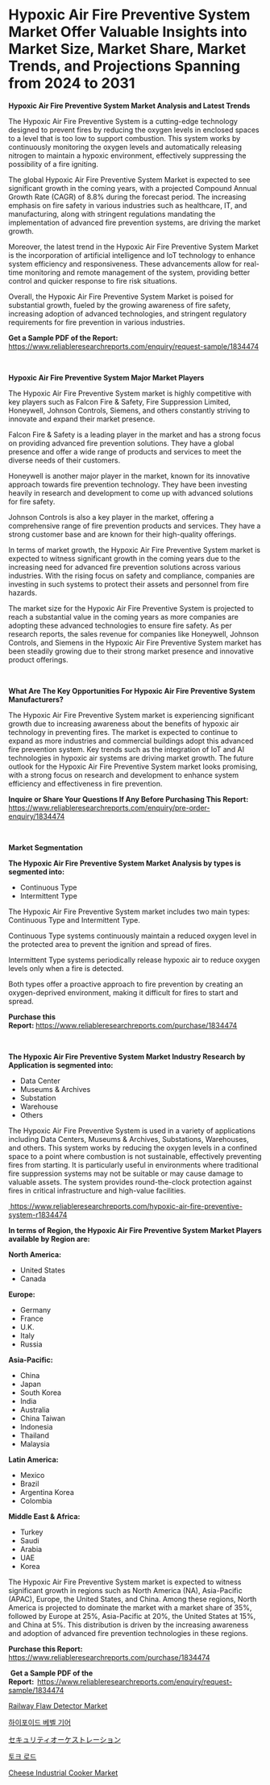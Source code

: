 <p><h1>Hypoxic Air Fire Preventive System Market Offer Valuable Insights into Market Size, Market Share, Market Trends, and Projections Spanning from 2024 to 2031</h1></p><p><strong>Hypoxic Air Fire Preventive System Market Analysis and Latest Trends</strong></p>
<p><p>The Hypoxic Air Fire Preventive System is a cutting-edge technology designed to prevent fires by reducing the oxygen levels in enclosed spaces to a level that is too low to support combustion. This system works by continuously monitoring the oxygen levels and automatically releasing nitrogen to maintain a hypoxic environment, effectively suppressing the possibility of a fire igniting.</p><p>The global Hypoxic Air Fire Preventive System Market is expected to see significant growth in the coming years, with a projected Compound Annual Growth Rate (CAGR) of 8.8% during the forecast period. The increasing emphasis on fire safety in various industries such as healthcare, IT, and manufacturing, along with stringent regulations mandating the implementation of advanced fire prevention systems, are driving the market growth.</p><p>Moreover, the latest trend in the Hypoxic Air Fire Preventive System Market is the incorporation of artificial intelligence and IoT technology to enhance system efficiency and responsiveness. These advancements allow for real-time monitoring and remote management of the system, providing better control and quicker response to fire risk situations.</p><p>Overall, the Hypoxic Air Fire Preventive System Market is poised for substantial growth, fueled by the growing awareness of fire safety, increasing adoption of advanced technologies, and stringent regulatory requirements for fire prevention in various industries.</p></p>
<p><strong>Get a Sample PDF of the Report:&nbsp;</strong> <a href="https://www.reliableresearchreports.com/enquiry/request-sample/1834474">https://www.reliableresearchreports.com/enquiry/request-sample/1834474</a></p>
<p>&nbsp;</p>
<p><strong>Hypoxic Air Fire Preventive System Major Market Players</strong></p>
<p><p>The Hypoxic Air Fire Preventive System market is highly competitive with key players such as Falcon Fire & Safety, Fire Suppression Limited, Honeywell, Johnson Controls, Siemens, and others constantly striving to innovate and expand their market presence. </p><p>Falcon Fire & Safety is a leading player in the market and has a strong focus on providing advanced fire prevention solutions. They have a global presence and offer a wide range of products and services to meet the diverse needs of their customers. </p><p>Honeywell is another major player in the market, known for its innovative approach towards fire prevention technology. They have been investing heavily in research and development to come up with advanced solutions for fire safety.</p><p>Johnson Controls is also a key player in the market, offering a comprehensive range of fire prevention products and services. They have a strong customer base and are known for their high-quality offerings.</p><p>In terms of market growth, the Hypoxic Air Fire Preventive System market is expected to witness significant growth in the coming years due to the increasing need for advanced fire prevention solutions across various industries. With the rising focus on safety and compliance, companies are investing in such systems to protect their assets and personnel from fire hazards.</p><p>The market size for the Hypoxic Air Fire Preventive System is projected to reach a substantial value in the coming years as more companies are adopting these advanced technologies to ensure fire safety. As per research reports, the sales revenue for companies like Honeywell, Johnson Controls, and Siemens in the Hypoxic Air Fire Preventive System market has been steadily growing due to their strong market presence and innovative product offerings.</p></p>
<p>&nbsp;</p>
<p><strong>What Are The Key Opportunities For Hypoxic Air Fire Preventive System Manufacturers?</strong></p>
<p><p>The Hypoxic Air Fire Preventive System market is experiencing significant growth due to increasing awareness about the benefits of hypoxic air technology in preventing fires. The market is expected to continue to expand as more industries and commercial buildings adopt this advanced fire prevention system. Key trends such as the integration of IoT and AI technologies in hypoxic air systems are driving market growth. The future outlook for the Hypoxic Air Fire Preventive System market looks promising, with a strong focus on research and development to enhance system efficiency and effectiveness in fire prevention.</p></p>
<p><strong>Inquire or Share Your Questions If Any Before Purchasing This Report:</strong> <a href="https://www.reliableresearchreports.com/enquiry/pre-order-enquiry/1834474">https://www.reliableresearchreports.com/enquiry/pre-order-enquiry/1834474</a></p>
<p>&nbsp;</p>
<p><strong>Market Segmentation</strong></p>
<p><strong>The Hypoxic Air Fire Preventive System Market Analysis by types is segmented into:</strong></p>
<p><ul><li>Continuous Type</li><li>Intermittent Type</li></ul></p>
<p><p>The Hypoxic Air Fire Preventive System market includes two main types: Continuous Type and Intermittent Type. </p><p>Continuous Type systems continuously maintain a reduced oxygen level in the protected area to prevent the ignition and spread of fires. </p><p>Intermittent Type systems periodically release hypoxic air to reduce oxygen levels only when a fire is detected. </p><p>Both types offer a proactive approach to fire prevention by creating an oxygen-deprived environment, making it difficult for fires to start and spread.</p></p>
<p><strong>Purchase this Report:&nbsp;</strong><a href="https://www.reliableresearchreports.com/purchase/1834474">https://www.reliableresearchreports.com/purchase/1834474</a></p>
<p>&nbsp;</p>
<p><strong>The Hypoxic Air Fire Preventive System Market Industry Research by Application is segmented into:</strong></p>
<p><ul><li>Data Center</li><li>Museums & Archives</li><li>Substation</li><li>Warehouse</li><li>Others</li></ul></p>
<p><p>The Hypoxic Air Fire Preventive System is used in a variety of applications including Data Centers, Museums & Archives, Substations, Warehouses, and others. This system works by reducing the oxygen levels in a confined space to a point where combustion is not sustainable, effectively preventing fires from starting. It is particularly useful in environments where traditional fire suppression systems may not be suitable or may cause damage to valuable assets. The system provides round-the-clock protection against fires in critical infrastructure and high-value facilities.</p></p>
<p><a href="https://www.reliableresearchreports.com/hypoxic-air-fire-preventive-system-r1834474">&nbsp;https://www.reliableresearchreports.com/hypoxic-air-fire-preventive-system-r1834474</a></p>
<p><strong>In terms of Region, the Hypoxic Air Fire Preventive System Market Players available by Region are:</strong></p>
<p>
    <p> <strong> North America: </strong>
        <ul>
            <li>United States</li>
            <li>Canada</li>
        </ul>
        </p> 
    <p> <strong> Europe: </strong>
        <ul>
            <li>Germany</li>
            <li>France</li>
            <li>U.K.</li>
            <li>Italy</li>
            <li>Russia</li>
        </ul>
        </p> 
    <p> <strong> Asia-Pacific: </strong>
        <ul>
            <li>China</li>
            <li>Japan</li>
            <li>South Korea</li>
            <li>India</li>
            <li>Australia</li>
            <li>China Taiwan</li>
            <li>Indonesia</li>
            <li>Thailand</li>
            <li>Malaysia</li>
        </ul>
        </p> 
    <p> <strong> Latin America: </strong>
        <ul>
            <li>Mexico</li>
            <li>Brazil</li>
            <li>Argentina Korea</li>
            <li>Colombia</li>
        </ul>
        </p> 
    <p> <strong> Middle East & Africa: </strong>
        <ul>
            <li>Turkey</li>
            <li>Saudi</li>
            <li>Arabia</li>
            <li>UAE</li>
            <li>Korea</li>
        </ul>
    </p>
    </p>
<p><p>The Hypoxic Air Fire Preventive System market is expected to witness significant growth in regions such as North America (NA), Asia-Pacific (APAC), Europe, the United States, and China. Among these regions, North America is projected to dominate the market with a market share of 35%, followed by Europe at 25%, Asia-Pacific at 20%, the United States at 15%, and China at 5%. This distribution is driven by the increasing awareness and adoption of advanced fire prevention technologies in these regions.</p></p>
<p><strong>Purchase this Report: </strong><a href="https://www.reliableresearchreports.com/purchase/1834474">https://www.reliableresearchreports.com/purchase/1834474</a></p>
<p>&nbsp;<strong>Get a Sample PDF of the Report:&nbsp;&nbsp;</strong><a href="https://www.reliableresearchreports.com/enquiry/request-sample/1834474">https://www.reliableresearchreports.com/enquiry/request-sample/1834474</a></p>
<p><strong></strong></p>
<p><p><a href="https://github.com/nicholepatriciadoylenwnrjr0/Market-Research-Report-List-2/blob/main/railway-flaw-detector-market.md">Railway Flaw Detector Market</a></p><p><a href="https://github.com/shade463/Market-Research-Report-List-1/blob/main/461467838834.md">하이포이드 베벨 기어</a></p><p><a href="https://github.com/nemesis2824/Market-Research-Report-List-1/blob/main/968954042351.md">セキュリティオーケストレーション</a></p><p><a href="https://github.com/FelipeGrrady654556/Market-Research-Report-List-1/blob/main/683009138833.md">토크 로드</a></p><p><a href="https://github.com/gamblestampleyjenny50m5sl6/Market-Research-Report-List-2/blob/main/cheese-industrial-cooker-market.md">Cheese Industrial Cooker Market</a></p></p>
